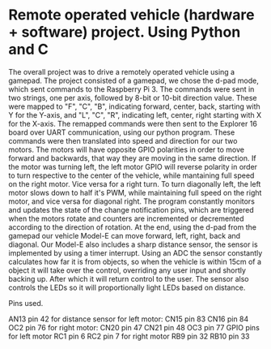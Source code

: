 # Remote operated vehicle (hardware + software) project. Using Python and C

The overall project was to drive a remotely operated vehicle using a gamepad.
The project consisted of a gamepad, we chose the d-pad mode, which sent commands
to the Raspberry Pi 3. The commands were sent in two strings, one per axis,
followed by 8-bit or 10-bit direction value. These were mapped to "F", "C", "B",
indicating forward, center, back, starting with Y for the Y-axis, and
"L", "C", "R", indicating left, center, right starting with X for the X-axis.
The remapped commands were then sent to the Explorer 16 board over UART
communication, using our python program.
These commands were then translated into speed and direction for our two motors.
The motors will have opposite GPIO polarities in order to move forward and backwards,
that way they are moving in the same direction.
If the motor was turning left, the left motor GPIO will reverse polarity
in order to turn respective to the center of the vehicle, while mantaining
full speed on the right motor. Vice versa for a right turn.
To turn diagonally left, the left motor slows down to half it's PWM, while
maintaining full speed on the right motor, and vice versa for diagonal right.
The program constantly monitors and updates the state of the change notification
pins, which are triggered when the motors rotate and counters are incremented or
decremented according to the direction of rotation.
At the end, using the d-pad from the gamepad our vehicle Model-E can move
forward, left, right, back and diagonal.
Our Model-E also includes a sharp distance sensor, the sensor is implemented by
using a timer interrupt. Using an ADC the sensor constantly calculates how far
it is from objects, so when the vehicle is within 15cm of a object it will
take over the control, overriding any user input and shortly backing up. After
which it will return control to the user. The sensor also controls the LEDs
so it will proportionally light LEDs based on distance.

Pins used.

AN13 pin 42 for distance sensor
for left motor:
CN15 pin 83
CN16 pin 84
OC2 pin 76
for right motor:
CN20 pin 47
CN21 pin 48
OC3 pin 77
GPIO pins
for left motor
RC1 pin 6
RC2 pin 7
for right motor
RB9 pin 32
RB10 pin 33
